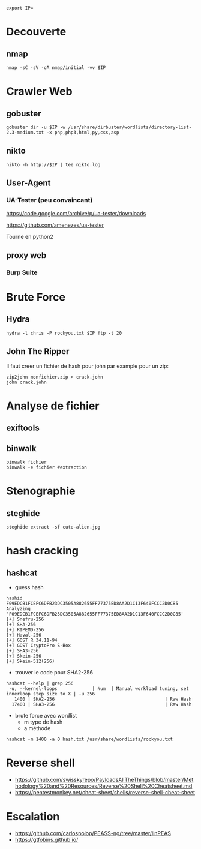 ```
export IP=
```

# Decouverte

## nmap

```
nmap -sC -sV -oA nmap/initial -vv $IP
```

# Crawler Web

## gobuster

```
gobuster dir -u $IP -w /usr/share/dirbuster/wordlists/directory-list-2.3-medium.txt -x php,php3,html,py,css,asp
```

## nikto

```
nikto -h http://$IP | tee nikto.log
```

## User-Agent

### UA-Tester (peu convaincant)

https://code.google.com/archive/p/ua-tester/downloads

https://github.com/amenezes/ua-tester

Tourne en python2

## proxy web 

### Burp Suite


# Brute Force

## Hydra

```
hydra -l chris -P rockyou.txt $IP ftp -t 20
```

## John The Ripper

Il faut creer un fichier de hash pour john par example pour un zip:

```
zip2john monfichier.zip > crack.john
john crack.john
```

# Analyse de fichier

## exiftools

## binwalk

```
binwalk fichier
binwalk -e fichier #extraction
```

# Stenographie

## steghide

```
steghide extract -sf cute-alien.jpg
```
# hash cracking

## hashcat

* guess hash

```
hashid F09EDCB1FCEFC6DFB23DC3505A882655FF77375ED8AA2D1C13F640FCCC2D0C85
Analyzing 'F09EDCB1FCEFC6DFB23DC3505A882655FF77375ED8AA2D1C13F640FCCC2D0C85'
[+] Snefru-256 
[+] SHA-256 
[+] RIPEMD-256 
[+] Haval-256 
[+] GOST R 34.11-94 
[+] GOST CryptoPro S-Box 
[+] SHA3-256 
[+] Skein-256 
[+] Skein-512(256) 
```
* trouver le code pour SHA2-256

```
hashcat --help | grep 256                            
 -u, --kernel-loops             | Num  | Manual workload tuning, set innerloop step size to X | -u 256
   1400 | SHA2-256                                         | Raw Hash
  17400 | SHA3-256                                         | Raw Hash
```


* brute force avec wordlist
  * m type de hash
  * a méthode 

```
hashcat -m 1400 -a 0 hash.txt /usr/share/wordlists/rockyou.txt 
```

# Reverse shell

 * https://github.com/swisskyrepo/PayloadsAllTheThings/blob/master/Methodology%20and%20Resources/Reverse%20Shell%20Cheatsheet.md
 * https://pentestmonkey.net/cheat-sheet/shells/reverse-shell-cheat-sheet

# Escalation

 * https://github.com/carlospolop/PEASS-ng/tree/master/linPEAS
 * https://gtfobins.github.io/

